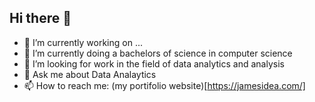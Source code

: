 ## Hi there 👋
- 🔭 I’m currently working on ...
- 🌱 I’m currently doing a bachelors of science in computer science 
- 👯 I’m looking for work in the field of data analytics and analysis
- 💬 Ask me about Data Analaytics
- 📫 How to reach me: (my portifolio website)[https://jamesidea.com/]
<!--
**jameskaggwa/jameskaggwa** is a ✨ _special_ ✨ repository because its `README.md` (this file) appears on your GitHub profile.

Here are some ideas to get you started:

- 🔭 I’m currently working on ...
- 🌱 I’m currently learning ...
- 👯 I’m looking to collaborate on ...
- 🤔 I’m looking for help with ...
- 💬 Ask me about ...
- 📫 How to reach me: ...
- 😄 Pronouns: ...
- ⚡ Fun fact: ...
-->
